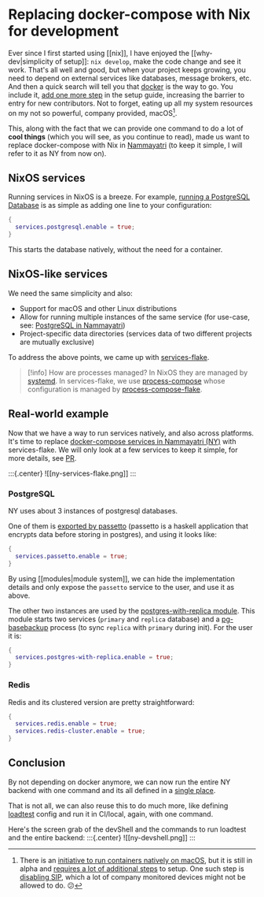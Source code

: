 # Replacing docker-compose with Nix for development

Ever since I first started using [[nix]], I have enjoyed the [[why-dev|simplicity of setup]]: `nix develop`, make the code change and see it work. That's all well and good, but when your project keeps growing, you need to depend on external services like databases, message brokers, etc. And then a quick search will tell you that [docker](https://www.docker.com/) is the way to go. You include it, [add one more step](https://github.com/nammayatri/nammayatri/tree/f056bb994fbf9adefa454319032ca35c34ea65bc/Backend#other-tools) in the setup guide, increasing the barrier to entry for new contributors. Not to forget, eating up all my system resources on my not so powerful, company provided, macOS[^native-macos].

This, along with the fact that we can provide one command to do a lot of **cool things** (which you will see, as you continue to read), made us want to replace docker-compose with Nix in [Nammayatri](https://github.com/nammayatri/nammayatri) (to keep it simple, I will refer to it as NY from now on).

[^native-macos]: There is an [initiative to run containers natively on macOS](https://github.com/macOScontainers/homebrew-formula), but it is still in alpha and [requires a lot of additional steps](https://github.com/macOScontainers/homebrew-formula?tab=readme-ov-file#installation) to setup. One such step is [disabling SIP](https://developer.apple.com/documentation/security/disabling_and_enabling_system_integrity_protection#3599244), which a lot of company monitored devices might not be allowed to do. 😕

## NixOS services

Running services in NixOS is a breeze. For example, [running a PostgreSQL Database](https://nixos.wiki/wiki/PostgreSQL) is as simple as adding one line to your configuration:

```nix
{
  services.postgresql.enable = true;
}
```

This starts the database natively, without the need for a container.

## NixOS-like services

We need the same simplicity and also:

- Support for macOS and other Linux distributions
- Allow for running multiple instances of the same service (for use-case, see: [PostgreSQL in Nammayatri](#postgresql))
- Project-specific data directories (services data of two different projects are mutually exclusive)

To address the above points, we came up with [services-flake](https://community.flake.parts/services-flake).

>[!info] How are processes managed?
> In NixOS they are managed by [systemd](https://en.wikipedia.org/wiki/Systemd). In services-flake, we use [process-compose](https://github.com/F1bonacc1/process-compose) whose configuration is managed by [process-compose-flake](https://community.flake.parts/process-compose-flake).

## Real-world example

Now that we have a way to run services natively, and also across platforms. It's time to replace [docker-compose services in Nammayatri (NY)](https://github.com/nammayatri/nammayatri/blob/f056bb994fbf9adefa454319032ca35c34ea65bc/Backend/nix/arion-configuration.nix) with services-flake. We will only look at a few services to keep it simple, for more details, see [PR](https://github.com/nammayatri/nammayatri/pull/3718).

:::{.center}
![[ny-services-flake.png]]
:::

### PostgreSQL

NY uses about 3 instances of postgresql databases.

One of them is [exported by passetto](https://github.com/nammayatri/passetto/blob/nixify/process-compose.nix) (passetto is a haskell application that encrypts data before storing in postgres), and using it looks like:

```nix
{
  services.passetto.enable = true;
}
```

By using [[modules|module system]], we can hide the implementation details and only expose the `passetto` service to the user, and use it as above.

The other two instances are used by the [postgres-with-replica module](https://github.com/nammayatri/nammayatri/blob/ccab8da607cfd8d4e9f7d28b55b83e22eec1af9b/Backend/nix/services/postgres-with-replica.nix). This module starts two services (`primary` and `replica` database) and a [pg-basebackup](https://www.postgresql.org/docs/current/app-pgbasebackup.html) process (to sync `replica` with `primary` during init). For the user it is:

```nix
{
  services.postgres-with-replica.enable = true;
}
```

### Redis

Redis and its clustered version are pretty straightforward:

```nix
{
  services.redis.enable = true;
  services.redis-cluster.enable = true;
}
```

## Conclusion

By not depending on docker anymore, we can now run the entire NY backend with one command and its all defined in a [single place](https://github.com/nammayatri/nammayatri/blob/ccab8da607cfd8d4e9f7d28b55b83e22eec1af9b/Backend/nix/services/nammayatri.nix). 

That is not all, we can also reuse this to do much more, like defining [loadtest](https://github.com/nammayatri/nammayatri/blob/ccab8da607cfd8d4e9f7d28b55b83e22eec1af9b/Backend/load-test/default.nix) config and run it in CI/local, again, with one command.

Here's the screen grab of the devShell and the commands to run loadtest and the entire backend:
:::{.center}
![[ny-devshell.png]]
:::
